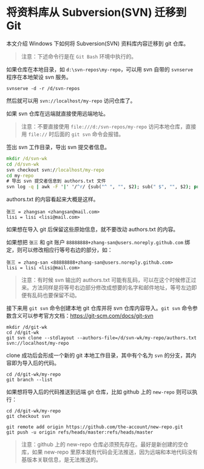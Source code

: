 # 将资料库从 Subversion(SVN) 迁移到 Git

本文介绍 Windows 下如何将 Subversion(SVN) 资料库内容迁移到 git 仓库。

> 注意：下述命令行是在 `Git Bash` 环境中执行的。

如果仓库在本地目录，如 `d:\svn-repos\my-repo`，可以用 svn 自带的 `svnserve` 程序在本地架设 svn 服务。

```shell
svnserve -d -r /d/svn-repos
```

然后就可以用 `svn://localhost/my-repo` 访问仓库了。

如果 svn 仓库在远端就直接使用远端地址。

> 注意：不要直接使用 `file:///d:/svn-repos/my-repo` 访问本地仓库，直接用 `file://` 时后面的 `git svn` 命令会报错。

签出 svn 工作目录，导出 svn 提交者信息。

```cmd
mkdir /d/svn-wk
cd /d/svn-wk
svn checkout svn://localhost/my-repo
cd my-repo
# 导出 svn 提交者信息到 authors.txt 文件
svn log -q | awk -F '|' '/^r/ {sub("^ ", "", $2); sub(" $", "", $2); print $2" = "$2" <"$2">"}' | LC_ALL=C sort -u > authors.txt
```

authors.txt 的内容看起来大概是这样。

```plain
张三 = zhangsan <zhangsan@mail.com>
lisi = lisi <lisi@mail.com>
```

如果想在导入 git 后保留这些原始信息，就不要改动 authors.txt 的内容。

如果想把 `张三` 和 git 账户 `88888888+zhang-san@users.noreply.github.com` 绑定，则可以修改相应行等号右边的部分，如：

```plain
张三 = zhang-san <88888888+zhang-san@users.noreply.github.com>
lisi = lisi <lisi@mail.com>
```

> 注意：有时候 svn 输出的 authors.txt 可能有乱码，可以在这个时候修正过来。方法同样是将等号右边部分修改成想要的名字和邮件地址，等号左边即便有乱码也要保留不动。

接下来用 `git svn` 命令创建本地 git 仓库并将 svn 仓库内容导入。`git svn` 命令参数含义可以参考官方文档：https://git-scm.com/docs/git-svn

```shell
mkdir /d/git-wk
cd /d/git-wk
git svn clone --stdlayout --authors-file=/d/svn-wk/my-repo/authors.txt svn://localhost/my-repo
```

clone 成功后会形成一个新的 git 本地工作目录，其中有个名为 `svn` 的分支，其内容即为导入后的代码。

```shell
cd /d/git-wk/my-repo
git branch --list
```

如果想将导入后的代码推送到远端 git 仓库，比如 github 上的 `new-repo` 则可以执行：

```shell
cd /d/git-wk/my-repo
git checkout svn

git remote add origin https://github.com/the-account/new-repo.git
git push -u origin refs/heads/master:refs/heads/master
```

> 注意：github 上的 new-repo 仓库必须预先存在。最好是新创建的空仓库，如果 new-repo 里原本就有代码会无法推送，因为远端和本地代码没有基版本关联信息，是无法推送的。
